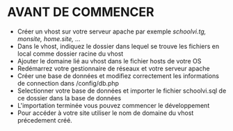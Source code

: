 <strong><h1>AVANT DE COMMENCER</h1></strong>

<ul>
  <li>Créer un vhost sur votre serveur apache par exemple <i>schoolvi.tg, monsite, home.site, ...</i></li>
  <li>Dans le vhost, indiquez le dossier dans lequel se trouve les fichiers en local comme dossier racine du vhost</li>
  <li>Ajouter le domaine lié au vhost dans le fichier hosts de votre OS</li>
  <li>Redémarrez votre gestionnaire de réseaux et votre serveur apache</li>
  <li>Créer une base de données et modifiez correctement les informations de connection dans /config/db.php</li>
  <li>Selectionner votre base de données et importer le fichier schoolvi.sql de ce dossier dans la base de données</li>
  <li>L'importation terminée vous pouvez commencer le développement</li>
  <li>Pour accéder à votre site utiliser le nom de domaine du vhost précedement créé.</li>
</ul>
